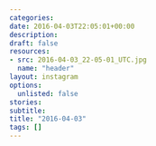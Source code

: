 ```yaml
---
categories:
date: 2016-04-03T22:05:01+00:00
description:
draft: false
resources:
- src: 2016-04-03_22-05-01_UTC.jpg
  name: "header"
layout: instagram
options:
  unlisted: false
stories:
subtitle:
title: "2016-04-03"
tags: []
---
```


 
